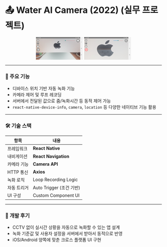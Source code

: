 # 📤 Water AI Camera (2022) (실무 프로젝트)

<div align="center">
  <img src="assets/img/standby.png" width="30%" height="50%" />
  <img src="assets/img/recording.png" width="30%" height="50%" />
</div>

---

### 🎯 주요 기능

- 디바이스 위치 기반 자동 녹화 기능
- 카메라 제어 및 루프 레코딩
- 서버에서 전달된 값으로 줌/녹화시간 등 동적 제어 가능
- `react-native-device-info`, `camera`, `location` 등 다양한 네이티브 기능 활용

---

### 🛠 기술 스택

| 항목        | 내용                     |
| ----------- | ------------------------ |
| 프레임워크  | **React Native**         |
| 내비게이션  | **React Navigation**     |
| 카메라 기능 | **Camera API**           |
| HTTP 통신   | **Axios**                |
| 녹화 로직   | Loop Recording Logic     |
| 자동 트리거 | Auto Trigger (조건 기반) |
| UI 구성     | Custom Component UI      |

---

### 🧱 개발 후기

- CCTV 없이 실시간 상황을 자동으로 녹화할 수 있는 앱 설계
- 녹화 기준값 및 사용자 설정을 서버에서 받아서 동적으로 반영
- iOS/Android 양쪽에 맞춘 크로스 플랫폼 UI 구현
